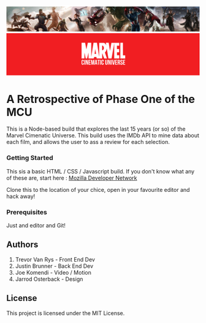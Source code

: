 ![All About the Marvel Universe!](marvel_banner.png "The MCU")

# A Retrospective of Phase One of the MCU

This is a Node-based build that explores the last 15 years (or so) of the Marvel Cimenatic Universe. This build uses the IMDb API to mine data about each film, and allows the user to ass a review for each selection.

### Getting Started
This sis a basic HTML / CSS / Javascript build. If you don't know what any of these are, start here : [Mozilla Developer Network](https://developer.mozilla.org/en-US/docs/Learn)


Clone this to the location of your chice, open in your favourite editor and hack away!

### Prerequisites
Just and editor and Git!

## Authors
1. Trevor Van Rys - Front End Dev
2. Justin Brunner - Back End Dev
3. Joe Komendi - Video / Motion
4. Jarrod Osterback - Design

## License
This project is licensed under the MIT License.
